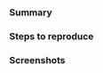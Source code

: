<!--- 
Please read this!

Before opening a new issue, make sure to search for keywords in the issues filtered by "bug" label:
and verify the issue you're about to submit isn't a duplicate

--->

### Summary
<!--Summarize the bug encountered concisely. --->

### Steps to reproduce
<!-- Describe how one can reproduce the issue - this is very important. Please use and ordered list. --->

### Screenshots
<!-- if possible please attach screen shots that can help to describe or visualize the issue further --->
